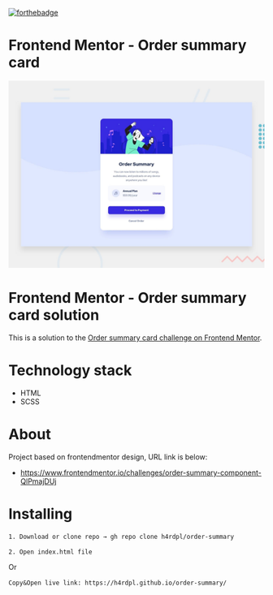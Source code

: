 [![forthebadge](https://forthebadge.com/images/badges/built-with-love.svg)](https://forthebadge.com)

# Frontend Mentor - Order summary card

![Design preview for the Order summary card coding challenge](./design/desktop-preview.jpg)



# Frontend Mentor - Order summary card solution

This is a solution to the [Order summary card challenge on Frontend Mentor](https://www.frontendmentor.io/challenges/order-summary-component-QlPmajDUj).

Technology stack
======

* HTML
* SCSS


About
======

Project based on frontendmentor design, URL link is below:

* https://www.frontendmentor.io/challenges/order-summary-component-QlPmajDUj


Installing
======

```
1. Download or clone repo → gh repo clone h4rdpl/order-summary
```

```
2. Open index.html file
```

Or
```
Copy&Open live link: https://h4rdpl.github.io/order-summary/
```

